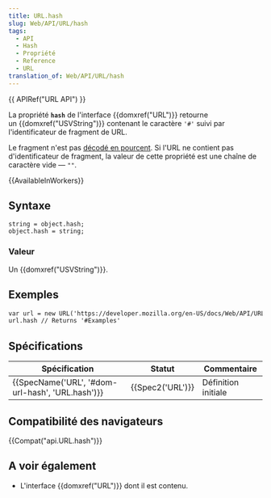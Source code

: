 ```yaml
---
title: URL.hash
slug: Web/API/URL/hash
tags:
  - API
  - Hash
  - Propriété
  - Reference
  - URL
translation_of: Web/API/URL/hash
---
```

{{ APIRef("URL API") }}

La propriété **`hash`** de l'interface {{domxref("URL")}} retourne un {{domxref("USVString")}} contenant le caractère `'#'` suivi par l'identificateur de fragment de URL.

Le fragment n'est pas [décodé en pourcent](/en-US/docs/Glossary/percent-encoding). Si l'URL ne contient pas d'identificateur de fragment, la valeur de cette propriété est une chaîne de caractère vide — `""`.

{{AvailableInWorkers}}

## Syntaxe

    string = object.hash;
    object.hash = string;

### Valeur

Un {{domxref("USVString")}}.

## Exemples

```html
var url = new URL('https://developer.mozilla.org/en-US/docs/Web/API/URL/href#Examples');
url.hash // Returns '#Examples'
```

## Spécifications

| Spécification                                                    | Statut               | Commentaire         |
| ---------------------------------------------------------------- | -------------------- | ------------------- |
| {{SpecName('URL', '#dom-url-hash', 'URL.hash')}} | {{Spec2('URL')}} | Définition initiale |

## Compatibilité des navigateurs

{{Compat("api.URL.hash")}}

## A voir également

- L'interface {{domxref("URL")}} dont il est contenu.
